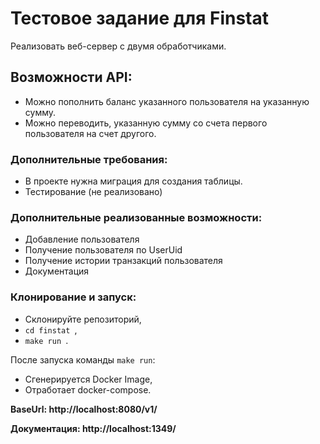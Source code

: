 # Тестовое задание для Finstat
Реализовать веб-сервер с двумя обработчиками.

## Возможности API:
* Можно пополнить баланс указанного пользователя на указанную сумму.
* Можно переводить, указанную сумму со счета первого пользователя на счет другого. 
### Дополнительные требования:
* В проекте нужна миграция для создания таблицы.
* Тестирование (не реализовано)

### Дополнительные реализованные возможности:
* Добавление пользователя
* Получение пользователя по UserUid
* Получение истории транзакций пользователя
* Документация

### Клонирование и запуск:
* Склонируйте репозиторий,
*  <code>cd finstat </code>,
*  <code>make run </code>.

После запуска команды <code>make run</code>:
* Сгенерируется Docker Image,
* Отработает docker-compose.

**BaseUrl: http://localhost:8080/v1/**

**Документация: http://localhost:1349/**


